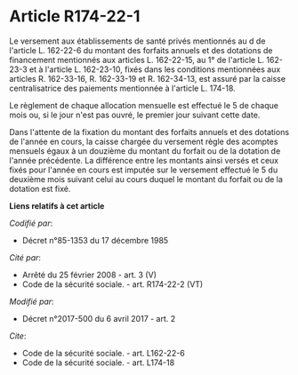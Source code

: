 # Article R174-22-1

Le versement aux établissements de santé privés mentionnés au d de l'article L. 162-22-6 du montant des forfaits annuels et
des dotations de financement mentionnés aux articles L. 162-22-15, au 1° de l'article L. 162-23-3 et à l'article L.
162-23-10, fixés dans les conditions mentionnées aux articles R. 162-33-16, R. 162-33-19 et R. 162-34-13, est assuré par la
caisse centralisatrice des paiements mentionnée à l'article L. 174-18.

Le règlement de chaque allocation mensuelle est effectué le 5 de chaque mois ou, si le jour n'est pas ouvré, le premier jour
suivant cette date.

Dans l'attente de la fixation du montant des forfaits annuels et des dotations de l'année en cours, la caisse chargée du
versement règle des acomptes mensuels égaux à un douzième du montant du forfait ou de la dotation de l'année précédente. La
différence entre les montants ainsi versés et ceux fixés pour l'année en cours est imputée sur le versement effectué le 5 du
deuxième mois suivant celui au cours duquel le montant du forfait ou de la dotation est fixé.

**Liens relatifs à cet article**

_Codifié par_:

  - Décret n°85-1353 du 17 décembre 1985

_Cité par_:

  - Arrêté du 25 février 2008 - art. 3 (V)
  - Code de la sécurité sociale. - art. R174-22-2 (VT)

_Modifié par_:

  - Décret n°2017-500 du 6 avril 2017 - art. 2

_Cite_:

  - Code de la sécurité sociale. - art. L162-22-6
  - Code de la sécurité sociale. - art. L174-18
